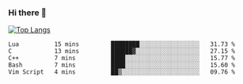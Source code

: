### Hi there 👋

<!--
**3Xpl0it3r/3Xpl0it3r** is a ✨ _special_ ✨ repository because its `README.md` (this file) appears on your GitHub profile.

Here are some ideas to get you started:

- 🔭 I’m currently working on ...
- 🌱 I’m currently learning ...
- 👯 I’m looking to collaborate on ...
- 🤔 I’m looking for help with ...
- 💬 Ask me about ...
- 📫 How to reach me: ...
- 😄 Pronouns: ...
- ⚡ Fun fact: ...
-->


[![Top Langs](https://github-readme-stats.vercel.app/api/top-langs/?username=3Xpl0it3r&layout=compact)](https://github.com/3Xpl0it3r/3Xpl0it3r)

<!--START_SECTION:waka-->

```text
Lua          15 mins         ████████░░░░░░░░░░░░░░░░░   31.73 %
C            13 mins         ██████▓░░░░░░░░░░░░░░░░░░   27.15 %
C++          7 mins          ████░░░░░░░░░░░░░░░░░░░░░   15.77 %
Bash         7 mins          ████░░░░░░░░░░░░░░░░░░░░░   15.60 %
Vim Script   4 mins          ██▒░░░░░░░░░░░░░░░░░░░░░░   09.76 %
```

<!--END_SECTION:waka-->
